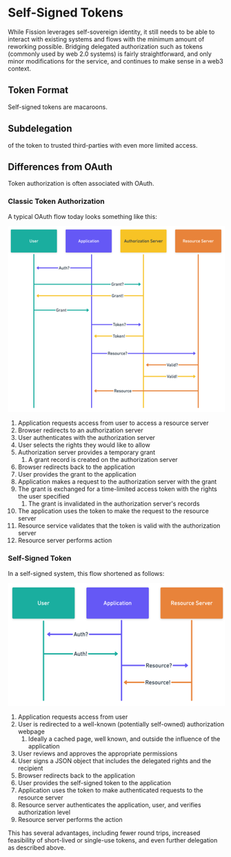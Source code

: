 # Self-Signed Tokens

While Fission leverages self-sovereign identity, it still needs to be able to interact with existing systems and flows with the minimum amount of reworking possible. Bridging delegated authorization such as tokens \(commonly used by web 2.0 systems\) is fairly straightforward, and only minor modifications for the service, and continues to make sense in a web3 context.

## Token Format

Self-signed tokens are macaroons.

## Subdelegation

 of the token to trusted third-parties with even more limited access.

## Differences from OAuth

Token authorization is often associated with OAuth.

### Classic Token Authorization

A typical OAuth flow today looks something like this:

![](../.gitbook/assets/oauth-vs-macaroons-2x-3.png)

1. Application requests access from user to access a resource server
2. Browser redirects to an authorization server
3. User authenticates with the authorization server
4. User selects the rights they would like to allow
5. Authorization server provides a temporary grant
   1. A grant record is created on the authorization server
6. Browser redirects back to the application
7. User provides the grant to the application
8. Application makes a request to the authorization server with the grant
9. The grant is exchanged for a time-limited access token with the rights the user specified
   1. The grant is invalidated in the authorization server's records
10. The application uses the token to make the request to the resource server
11. Resource service validates that the token is valid with the authorization server
12. Resource server performs action

### Self-Signed Token

In a self-signed system, this flow shortened as follows:

![](../.gitbook/assets/oauth-vs-macaroons-2x-2.png)

1. Application requests access from user
2. User is redirected to a well-known \(potentially self-owned\) authorization webpage
   1. Ideally a cached page, well known, and outside the influence of the application
3. User reviews and approves the appropriate permissions
4. User signs a JSON object that includes the delegated rights and the recipient
5. Browser redirects back to the application
6. User provides the self-signed token to the application
7. Application uses the token to make authenticated requests to the resource server
8. Resource server authenticates the application, user, and verifies authorization level
9. Resource server performs the action

This has several advantages, including fewer round trips, increased feasibility of short-lived or single-use tokens, and even further delegation as described above.

### 

